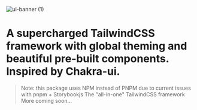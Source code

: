 ![ui-banner (1)](https://user-images.githubusercontent.com/68653294/218370368-cd2ab10e-c770-48d7-a3f5-111b87f5f703.jpg)
# A supercharged TailwindCSS framework with global theming and beautiful pre-built components. Inspired by Chakra-ui.
> Note: this package uses NPM instead of PNPM due to current issues with pnpm + Storybookjs
> The "all-in-one" TailwindCSS framework
> More coming soon...

